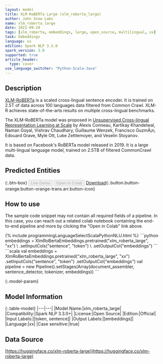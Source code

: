 ```yaml
---
layout: model
title: XLM-RoBERTa Large (xlm_roberta_large)
author: John Snow Labs
name: xlm_roberta_large
date: 2021-09-29
tags: [xlm_roberta, embeddings, large, open_source, multilingual, xx]
task: Embeddings
language: xx
edition: Spark NLP 3.3.0
spark_version: 3.0
supported: true
article_header:
  type: cover
use_language_switcher: "Python-Scala-Java"
---
```


## Description

[XLM-RoBERTa](https://ai.facebook.com/blog/-xlm-r-state-of-the-art-cross-lingual-understanding-through-self-supervision/) is a scaled cross-lingual sentence encoder. It is trained on 2.5T of data across 100 languages data filtered from Common Crawl. XLM-R achieves state-of-the-arts results on multiple cross-lingual benchmarks.

The XLM-RoBERTa model was proposed in [Unsupervised Cross-lingual Representation Learning at Scale](https://arxiv.org/abs/1911.02116) by Alexis Conneau, Kartikay Khandelwal, Naman Goyal, Vishrav Chaudhary, Guillaume Wenzek, Francisco GuzmÃ¡n, Edouard Grave, Myle Ott, Luke Zettlemoyer, and Veselin Stoyanov. 

It is based on Facebook's RoBERTa model released in 2019. It is a large multi-lingual language model, trained on 2.5TB of filtered CommonCrawl data.

## Predicted Entities



{:.btn-box}
<button class="button button-orange" disabled>Live Demo</button>
<button class="button button-orange" disabled>Open in Colab</button>
[Download](https://s3.amazonaws.com/auxdata.johnsnowlabs.com/public/models/xlm_roberta_large_xx_3.3.0_3.0_1632906808175.zip){:.button.button-orange.button-orange-trans.arr.button-icon}

## How to use

The sample code snippet may not contain all required fields of a pipeline. In this case, you can reach out a related colab notebook containing the end-to-end pipeline and more by clicking the "Open in Colab" link above.




<div class="tabs-box" markdown="1">
{% include programmingLanguageSelectScalaPythonNLU.html %}
```python
embeddings = XlmRoBertaEmbeddings.pretrained("xlm_roberta_large", "xx") \
      .setInputCols("sentence", "token") \
      .setOutputCol("embeddings")
```
```scala
val embeddings = XlmRoBertaEmbeddings.pretrained("xlm_roberta_large", "xx")
      .setInputCols("sentence", "token")
      .setOutputCol("embeddings")
val pipeline = new Pipeline().setStages(Array(document_assembler, sentence_detector, tokenizer, embeddings))
```
</div>

{:.model-param}
## Model Information

{:.table-model}
|---|---|
|Model Name:|xlm_roberta_large|
|Compatibility:|Spark NLP 3.3.0+|
|License:|Open Source|
|Edition:|Official|
|Input Labels:|[token, sentence]|
|Output Labels:|[embeddings]|
|Language:|xx|
|Case sensitive:|true|

## Data Source

[https://huggingface.co/xlm-roberta-large](https://huggingface.co/xlm-roberta-large)